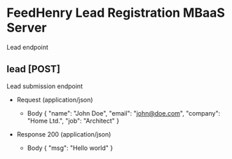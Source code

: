# FeedHenry Lead Registration MBaaS Server

Lead endpoint

## lead [POST] 

Lead submission endpoint

+ Request (application/json)
    + Body
            { 
                "name": "John Doe", 
                "email": "john@doe.com", 
                "company": "Home Ltd.",
                "job": "Architect"
            }

+ Response 200 (application/json)
    + Body
            {
              "msg": "Hello world"
            }
